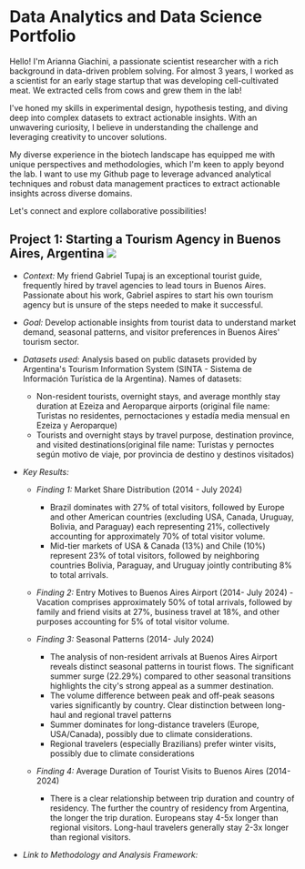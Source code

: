 # Data Analytics and Data Science Portfolio

Hello! I'm Arianna Giachini, a passionate scientist researcher with a rich background in data-driven problem solving. For almost 3 years, I worked as a scientist for an early stage startup that was developing cell-cultivated meat. We extracted cells from cows and grew them in the lab! 

I've honed my skills in experimental design, hypothesis testing, and diving deep into complex datasets to extract actionable insights. With an unwavering curiosity, I believe in understanding the challenge and leveraging creativity to uncover solutions.

My diverse experience in the biotech landscape has equipped me with unique perspectives and methodologies, which I'm keen to apply beyond the lab. I want to use my Github page to leverage advanced analytical techniques and robust data management practices to extract actionable insights across diverse domains.

Let's connect and explore collaborative possibilities!



## Project 1: Starting a Tourism Agency in Buenos Aires, Argentina ![](images/IMG_0022.jpeg)
* *Context:* My friend Gabriel Tupaj is an exceptional tourist guide, frequently hired by travel agencies to lead tours in Buenos Aires. Passionate about his work, Gabriel aspires to start his own tourism agency but is unsure of the steps needed to make it successful.
  
* *Goal:* Develop actionable insights from tourist data to understand market demand, seasonal patterns, and visitor preferences in Buenos Aires' tourism sector.
  
* *Datasets used:* Analysis based on public datasets provided by Argentina's Tourism Information System (SINTA - Sistema de Información Turística de la Argentina). Names of datasets:
  - Non-resident tourists, overnight stays, and average monthly stay duration at Ezeiza and Aeroparque airports (original file name: Turistas no residentes, pernoctaciones y estadía media mensual en Ezeiza y Aeroparque)
  - Tourists and overnight stays by travel purpose, destination province, and visited destinations(original file name: Turistas y pernoctes según motivo de viaje, por provincia de destino y destinos visitados)
    
* *Key Results:*
    - *Finding 1:* Market Share Distribution (2014 - July 2024)
      - Brazil dominates with 27% of total visitors, followed by Europe and other American countries (excluding USA, Canada, Uruguay, Bolivia, and Paraguay) each representing 21%, collectively accounting for approximately 70% of total visitor volume.
      - Mid-tier markets of USA & Canada (13%) and Chile (10%) represent 23% of total visitors, followed by neighboring countries Bolivia, Paraguay, and Uruguay jointly contributing 8% to total arrivals.
     
    -  *Finding 2:* Entry Motives to Buenos Aires Airport (2014- July 2024)
      - Vacation comprises approximately 50% of total arrivals, followed by family and friend visits at 27%, business travel at 18%, and other purposes accounting for 5% of total visitor volume.
        
    - *Finding 3:* Seasonal Patterns (2014- July 2024)
      - The analysis of non-resident arrivals at Buenos Aires Airport reveals distinct seasonal patterns in tourist flows. The significant summer surge (22.29%) compared to other seasonal transitions highlights the city's strong appeal as a summer destination.
      - The volume difference between peak and off-peak seasons varies significantly by country. Clear distinction between long-haul and regional travel patterns
      - Summer dominates for long-distance travelers (Europe, USA/Canada), possibly due to climate considerations. 
      - Regional travelers (especially Brazilians) prefer winter visits, possibly due to climate considerations
  
    - *Finding 4:* Average Duration of Tourist Visits to Buenos Aires (2014-2024)
      - There is a clear relationship between trip duration and country of residency. The further the country of residency from Argentina, the longer the trip duration. Europeans stay 4-5x longer than regional visitors. Long-haul travelers generally stay 2-3x longer than regional visitors. 

     
  
* *Link to Methodology and Analysis Framework:*




